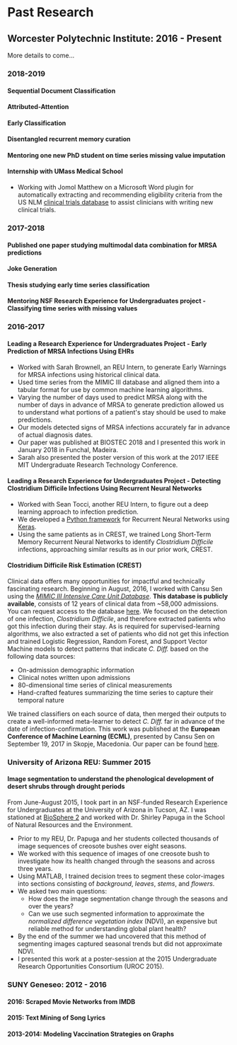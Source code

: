 # Past Research

## Worcester Polytechnic Institute: 2016 - Present

More details to come...

### 2018-2019
#### Sequential Document Classification
#### Attributed-Attention
#### Early Classification
#### Disentangled recurrent memory curation
#### Mentoring one new PhD student on time series missing value imputation
#### Internship with UMass Medical School
- Working with Jomol Matthew on a Microsoft Word plugin for automatically extracting and recommending eligibility criteria from the US NLM [clinical trials database](https://clinicaltrials.gov/) to assist clinicians with writing new clinical trials.

### 2017-2018
#### Published one paper studying multimodal data combination for MRSA predictions
#### Joke Generation
#### Thesis studying early time series classification
#### Mentoring NSF Research Experience for Undergraduates project - Classifying time series with missing values

### 2016-2017

#### Leading a Research Experience for Undergraduates Project - Early Prediction of MRSA Infections Using EHRs

- Worked with Sarah Brownell, an REU Intern, to generate Early Warnings for MRSA infections using historical clinical data.
- Used time series from the MIMIC III database and aligned them into a tabular format for use by common machine learning algorithms.
- Varying the number of days used to predict MRSA along with the number of days in advance of MRSA to generate prediction allowed us to understand what portions of a patient's stay should be used to make predictions.
- Our models detected signs of MRSA infections accurately far in advance of actual diagnosis dates.
- Our paper was published at BIOSTEC 2018 and I presented this work in January 2018 in Funchal, Madeira.
- Sarah also presented the poster version of this work at the 2017 IEEE MIT Undergraduate Research Technology Conference.

#### Leading a Research Experience for Undergraduates Project - Detecting Clostridium Difficile Infections Using Recurrent Neural Networks

- Worked with Sean Tocci, another REU Intern, to figure out a deep learning approach to infection prediction.
- We developed a [Python framework](https://github.com/Thartvigsen/Keras-LSTM-Experimental-Framework) for Recurrent Neural Networks using [Keras](https://keras.io/).
- Using the same patients as in CREST, we trained Long Short-Term Memory Recurrent Neural Networks to identify *Clostridium Difficile* infections, approaching similar results as in our prior work, CREST.

#### Clostridium Difficile Risk Estimation (CREST)
Clinical data offers many opportunities for impactful and technically fascinating research. Beginning in August, 2016, I worked with Cansu Sen using the [*MIMIC III Intensive Care Unit Database*](https://mimic.physionet.org/). **This database is publicly available**, consists of 12 years of clinical data from ~58,000 admissions. You can request access to the database [here](https://mimic.physionet.org/gettingstarted/access/). We focused on the detection of one infection, *Clostridium Difficile*, and therefore extracted patients who got this infection during their stay. As is required for supervised-learning algorithms, we also extracted a set of patients who did not get this infection and trained Logistic Regression, Random Forest, and Support Vector Machine models to detect patterns that indicate *C. Diff.* based on the following data sources:

- On-admission demographic information
- Clinical notes written upon admissions
- 80-dimensional time series of clinical measurements
- Hand-crafted features summarizing the time series to capture their temporal nature

We trained classifiers on each source of data, then merged their outputs to create a well-informed meta-learner to detect *C. Diff.* far in advance of the date of infection-confirmation. This work was published at the **European Conference of Machine Learning (ECML)**, presented by Cansu Sen on September 19, 2017 in Skopje, Macedonia. Our paper can be found [here](http://ecmlpkdd2017.ijs.si/papers/paperID487.pdf).

### University of Arizona REU: Summer 2015

#### Image segmentation to understand the phenological development of desert shrubs through drought periods

From June-August 2015, I took part in an NSF-funded Research Experience for Undergraduates at the University of Arizona in Tucson, AZ. I was stationed at [BioSphere 2](http://biosphere2.org/) and worked with Dr. Shirley Papuga in the School of Natural Resources and the Environment.

* Prior to my REU, Dr. Papuga and her students collected thousands of image sequences of creosote bushes over eight seasons.
* We worked with this sequence of images of one creosote bush to investigate how its health changed through the seasons and across three years.
* Using MATLAB, I trained decision trees to segment these color-images into sections consisting of *background*, *leaves*, *stems*, and *flowers*.
* We asked two main questions:
  * How does the image segmentation change through the seasons and over the years?
  * Can we use such segmented information to approximate the *normalized difference vegetation index* (NDVI), an expensive but reliable method for understanding global plant health?
* By the end of the summer we had uncovered that this method of segmenting images captured seasonal trends but did not approximate NDVI.
* I presented this work at a poster-session at the 2015 Undergraduate Research Opportunities Consortium (UROC 2015).

### SUNY Geneseo: 2012 - 2016

#### 2016: Scraped Movie Networks from IMDB
#### 2015: Text Mining of Song Lyrics
#### 2013-2014: Modeling Vaccination Strategies on Graphs
